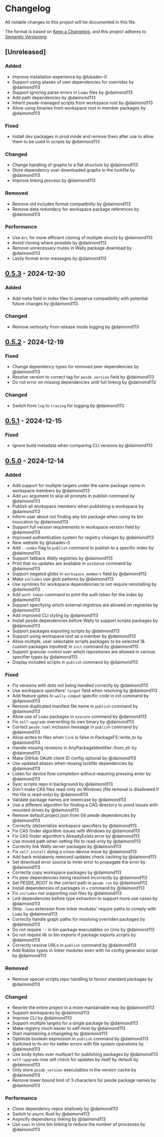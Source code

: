 # Changelog

All notable changes to this project will be documented in this file.

The format is based on [Keep a Changelog](https://keepachangelog.com/en/1.0.0/),
and this project adheres to [Semantic Versioning](https://semver.org/spec/v2.0.0.html).

## [Unreleased]
### Added
- Improve installation experience by @lukadev-0
- Support using aliases of own dependencies for overrides by @daimond113
- Support ignoring parse errors in Luau files by @daimond113
- Add path dependencies by @daimond113
- Inherit pesde-managed scripts from workspace root by @daimond113
- Allow using binaries from workspace root in member packages by @daimond113

### Fixed
- Install dev packages in prod mode and remove them after use to allow them to be used in scripts by @daimond113

### Changed
- Change handling of graphs to a flat structure by @daimond113
- Store dependency over downloaded graphs in the lockfile by @daimond113
- Improve linking process by @daimond113

### Removed
- Remove old includes format compatibility by @daimond113
- Remove data redundacy for workspace package references by @daimond113

### Performance
- Use `Arc` for more efficient cloning of multiple structs by @daimond113
- Avoid cloning where possible by @daimond113
- Remove unnecessary mutex in Wally package download by @daimond113
- Lazily format error messages by @daimond113

## [0.5.3] - 2024-12-30
### Added
- Add meta field in index files to preserve compatibility with potential future changes by @daimond113

### Changed
- Remove verbosity from release mode logging by @daimond113

## [0.5.2] - 2024-12-19
### Fixed
- Change dependency types for removed peer dependencies by @daimond113
- Resolve version to correct tag for `pesde_version` field by @daimond113
- Do not error on missing dependencies until full linking by @daimond113

### Changed
- Switch from `log` to `tracing` for logging by @daimond113

## [0.5.1] - 2024-12-15
### Fixed
- Ignore build metadata when comparing CLI versions by @daimond113

## [0.5.0] - 2024-12-14
### Added
- Add support for multiple targets under the same package name in workspace members by @daimond113
- Add `yes` argument to skip all prompts in publish command by @daimond113
- Publish all workspace members when publishing a workspace by @daimond113
- Inform user about not finding any bin package when using its bin invocation by @daimond113
- Support full version requirements in workspace version field by @daimond113
- Improved authentication system for registry changes by @daimond113
- New website by @lukadev-0
- Add `--index` flag to `publish` command to publish to a specific index by @daimond113
- Support fallback Wally registries by @daimond113
- Print that no updates are available in `outdated` command by @daimond113
- Support negated globs in `workspace_members` field by @daimond113
- Make `includes` use glob patterns by @daimond113
- Use symlinks for workspace dependencies to not require reinstalling by @daimond113
- Add `auth token` command to print the auth token for the index by @daimond113
- Support specifying which external registries are allowed on registries by @daimond113
- Add improved CLI styling by @daimond113
- Install pesde dependencies before Wally to support scripts packages by @daimond113
- Support packages exporting scripts by @daimond113
- Support using workspace root as a member by @daimond113
- Allow multiple, user selectable scripts packages to be selected (& custom packages inputted) in `init` command by @daimond113
- Support granular control over which repositories are allowed in various specifier types by @daimond113
- Display included scripts in `publish` command by @daimond113

### Fixed
- Fix versions with dots not being handled correctly by @daimond113
- Use workspace specifiers' `target` field when resolving by @daimond113
- Add feature gates to `wally-compat` specific code in init command by @daimond113
- Remove duplicated manifest file name in `publish` command by @daimond113
- Allow use of Luau packages in `execute` command by @daimond113
- Fix `self-upgrade` overwriting its own binary by @daimond113
- Correct `pesde.toml` inclusion message in `publish` command by @daimond113
- Allow writes to files when `link` is false in PackageFS::write_to by @daimond113
- Handle missing revisions in AnyPackageIdentifier::from_str by @daimond113
- Make GitHub OAuth client ID config optional by @daimond113
- Use updated aliases when reusing lockfile dependencies by @daimond113
- Listen for device flow completion without requiring pressing enter by @daimond113
- Sync scripts repo in background by @daimond113
- Don't make CAS files read-only on Windows (file removal is disallowed if the file is read-only) by @daimond113
- Validate package names are lowercase by @daimond113
- Use a different algorithm for finding a CAS directory to avoid issues with mounted drives by @daimond113
- Remove default.project.json from Git pesde dependencies by @daimond113
- Correctly (de)serialize workspace specifiers by @daimond113
- Fix CAS finder algorithm issues with Windows by @daimond113
- Fix CAS finder algorithm's AlreadyExists error by @daimond113
- Use moved path when setting file to read-only by @daimond113
- Correctly link Wally server packages by @daimond113
- Fix `self-install` doing a cross-device move by @daimond113
- Add back mistakenly removed updates check caching by @daimond113
- Set download error source to inner error to propagate the error by @daimond113
- Correctly copy workspace packages by @daimond113
- Fix peer dependencies being resolved incorrectly by @daimond113
- Set PESDE_ROOT to the correct path in `pesde run` by @daimond113
- Install dependencies of packages in `x` command by @daimond113
- Fix `includes` not supporting root files by @daimond113
- Link dependencies before type extraction to support more use cases by @daimond113
- Strip `.luau` extension from linker modules' require paths to comply with Luau by @daimond113
- Correctly handle graph paths for resolving overriden packages by @daimond113
- Do not require `--` in bin package executables on Unix by @daimond113
- Do not require lib or bin exports if package exports scripts by @daimond113
- Correctly resolve URLs in `publish` command by @daimond113
- Add Roblox types in linker modules even with no config generator script by @daimond113

### Removed
- Remove special scripts repo handling to favour standard packages by @daimond113

### Changed
- Rewrite the entire project in a more maintainable way by @daimond113
- Support workspaces by @daimond113
- Improve CLI by @daimond113
- Support multiple targets for a single package by @daimond113
- Make registry much easier to self-host by @daimond113
- Start maintaining a changelog by @daimond113
- Optimize boolean expression in `publish` command by @daimond113
- Switched to fs-err for better errors with file system operations by @daimond113
- Use body bytes over multipart for publishing packages by @daimond113
- `self-upgrade` now will check for updates by itself by default by @daimond113
- Only store `pesde_version` executables in the version cache by @daimond113
- Remove lower bound limit of 3 characters for pesde package names by @daimond113

### Performance
- Clone dependency repos shallowly by @daimond113
- Switch to async Rust by @daimond113
- Asyncify dependency linking by @daimond113
- Use `exec` in Unix bin linking to reduce the number of processes by @daimond113

[0.5.3]: https://github.com/daimond113/pesde/compare/v0.5.2%2Bregistry.0.1.1..v0.5.3%2Bregistry.0.1.2
[0.5.2]: https://github.com/daimond113/pesde/compare/v0.5.1%2Bregistry.0.1.0..v0.5.2%2Bregistry.0.1.1
[0.5.1]: https://github.com/daimond113/pesde/compare/v0.5.0%2Bregistry.0.1.0..v0.5.1%2Bregistry.0.1.0
[0.5.0]: https://github.com/daimond113/pesde/compare/v0.4.7..v0.5.0%2Bregistry.0.1.0
